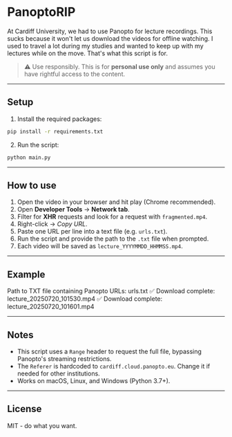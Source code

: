 # PanoptoRIP

At Cardiff University, we had to use Panopto for lecture recordings. This sucks because it won't let us download the videos for offline watching. I used to travel a lot during my studies and wanted to keep up with my lectures while on the move. That's what this script is for.  

> ⚠️ Use responsibly. This is for **personal use only** and assumes you have rightful access to the content.

---

## Setup

1. Install the required packages:

```bash
pip install -r requirements.txt
```

2. Run the script:

```bash
python main.py
```

---

## How to use

1. Open the video in your browser and hit play (Chrome recommended).
2. Open **Developer Tools** → **Network tab**.
3. Filter for **XHR** requests and look for a request with `fragmented.mp4`.
4. Right-click → *Copy URL*.
5. Paste one URL per line into a text file (e.g. `urls.txt`).
6. Run the script and provide the path to the `.txt` file when prompted.
7. Each video will be saved as `lecture_YYYYMMDD_HHMMSS.mp4`.

---

## Example

Path to TXT file containing Panopto URLs: urls.txt
✅ Download complete: lecture_20250720_101530.mp4
✅ Download complete: lecture_20250720_101601.mp4

---

## Notes

- This script uses a `Range` header to request the full file, bypassing Panopto's streaming restrictions.
- The `Referer` is hardcoded to `cardiff.cloud.panopto.eu`. Change it if needed for other institutions.
- Works on macOS, Linux, and Windows (Python 3.7+).

---

## License

MIT - do what you want.

